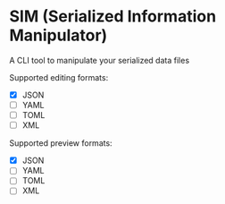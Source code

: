 <!-- # Bulk File Viewer and Manipulator (BFVM)
# Bulk File Viewer and Editor (BFVE)
# Bulk File Viewer And Manipulator (BFVAM)
# Bulk File Viewer And Manipulator (BFVAM)
# Serialized Information Viewer and Editor (SIVE)
# Serialized Information Bulk Viewer and Editor (SIBVE)
# Serialized Information Editor (SIE) -->
# SIM (Serialized Information Manipulator)

<!-- Bulk serialized data file manipulation -->
A CLI tool to manipulate your serialized data files

Supported editing formats:
- [x] JSON
- [ ] YAML
- [ ] TOML
- [ ] XML

Supported preview formats:
- [x] JSON
- [ ] YAML
- [ ] TOML
- [ ] XML
